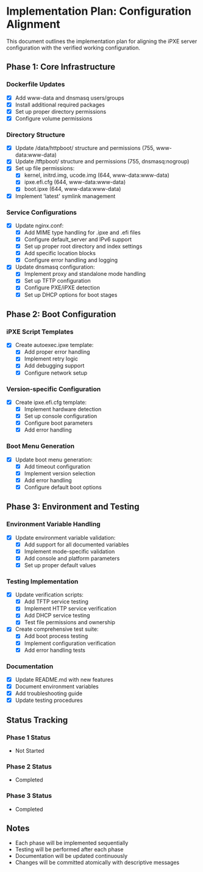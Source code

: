 # Implementation Plan: Configuration Alignment

This document outlines the implementation plan for aligning the iPXE server configuration with the verified working configuration.

## Phase 1: Core Infrastructure

### Dockerfile Updates
- [x] Add www-data and dnsmasq users/groups
- [x] Install additional required packages
- [x] Set up proper directory permissions
- [x] Configure volume permissions

### Directory Structure
- [x] Update /data/httpboot/ structure and permissions (755, www-data:www-data)
- [x] Update /tftpboot/ structure and permissions (755, dnsmasq:nogroup)
- [x] Set up file permissions:
  - [x] kernel, initrd.img, ucode.img (644, www-data:www-data)
  - [x] ipxe.efi.cfg (644, www-data:www-data)
  - [x] boot.ipxe (644, www-data:www-data)
- [x] Implement 'latest' symlink management

### Service Configurations
- [x] Update nginx.conf:
  - [x] Add MIME type handling for .ipxe and .efi files
  - [x] Configure default_server and IPv6 support
  - [x] Set up proper root directory and index settings
  - [x] Add specific location blocks
  - [x] Configure error handling and logging
- [x] Update dnsmasq configuration:
  - [x] Implement proxy and standalone mode handling
  - [x] Set up TFTP configuration
  - [x] Configure PXE/iPXE detection
  - [x] Set up DHCP options for boot stages

## Phase 2: Boot Configuration

### iPXE Script Templates
- [x] Create autoexec.ipxe template:
  - [x] Add proper error handling
  - [x] Implement retry logic
  - [x] Add debugging support
  - [x] Configure network setup

### Version-specific Configuration
- [x] Create ipxe.efi.cfg template:
  - [x] Implement hardware detection
  - [x] Set up console configuration
  - [x] Configure boot parameters
  - [x] Add error handling

### Boot Menu Generation
- [x] Update boot menu generation:
  - [x] Add timeout configuration
  - [x] Implement version selection
  - [x] Add error handling
  - [x] Configure default boot options

## Phase 3: Environment and Testing

### Environment Variable Handling
- [x] Update environment variable validation:
  - [x] Add support for all documented variables
  - [x] Implement mode-specific validation
  - [x] Add console and platform parameters
  - [x] Set up proper default values

### Testing Implementation
- [x] Update verification scripts:
  - [x] Add TFTP service testing
  - [x] Implement HTTP service verification
  - [x] Add DHCP service testing
  - [x] Test file permissions and ownership
- [x] Create comprehensive test suite:
  - [x] Add boot process testing
  - [x] Implement configuration verification
  - [x] Add error handling tests

### Documentation
- [x] Update README.md with new features
- [x] Document environment variables
- [x] Add troubleshooting guide
- [x] Update testing procedures

## Status Tracking

### Phase 1 Status
- Not Started

### Phase 2 Status
- Completed

### Phase 3 Status
- Completed

## Notes
- Each phase will be implemented sequentially
- Testing will be performed after each phase
- Documentation will be updated continuously
- Changes will be committed atomically with descriptive messages
